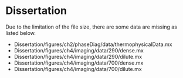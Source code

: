 # Dissertation

Due to the limitation of the file size, there are some data are missing as listed below.

* Dissertation/figures/ch2/phaseDiag/data/thermophysicalData.mx
* Dissertation/figures/ch4/imaging/data/290/dense.mx
* Dissertation/figures/ch4/imaging/data/290/dilute.mx
* Dissertation/figures/ch4/imaging/data/700/dense.mx
* Dissertation/figures/ch4/imaging/data/700/dilute.mx

